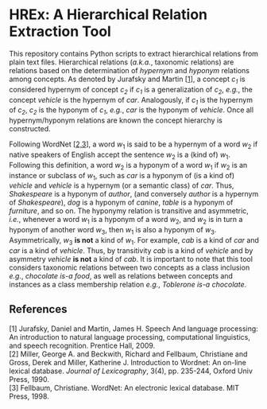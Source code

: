 # HREx: A Hierarchical Relation Extraction Tool

This repository contains Python scripts to extract hierarchical relations from plain text files. Hierarchical relations (*a.k.a.*, taxonomic relations) are relations based on the determination of *hypernym* and *hyponym* relations among concepts. As denoted by Jurafsky and Martin [[1](#references)], a concept *c<sub>1</sub>* is considered hypernym of concept *c<sub>2</sub>* if *c<sub>1</sub>* is a generalization of *c<sub>2</sub>*, *e.g.*, the concept *vehicle* is the hypernym of *car*. Analogously, if *c<sub>1</sub>* is the hypernym of *c<sub>2</sub>*, *c<sub>2</sub>* is the hyponym of *c<sub>1</sub>*, *e.g.*, *car* is the hyponym of *vehicle*. Once all hypernym/hyponym relations are known the concept hierarchy is constructed. 

Following WordNet [[2,3](#references)], a word *w*<sub>1</sub> is said to be a hypernym of a word *w*<sub>2</sub> if native speakers of English accept the sentence *w*<sub>2</sub> is a (kind of) *w*<sub>1</sub>. Following this definition, a word *w*<sub>2</sub> is a hyponym of a word *w*<sub>1</sub> if *w*<sub>2</sub> is an instance or subclass of *w*<sub>1</sub>, such as *car* is a hyponym of (is a kind of) *vehicle* and *vehicle* is a hypernym (or a semantic class) of *car*. Thus, *Shakespeare* is a hyponym of *author*, (and conversely *author* is a hypernym of *Shakespeare*), *dog* is a hyponym of *canine*, *table* is a hyponym of *furniture*, and so on. The hyponymy relation is transitive and asymmetric, *i.e.*, whenever a word *w*<sub>1</sub> is a hyponym of a word *w*<sub>2</sub>, and *w*<sub>2</sub> is in turn a hyponym of another word *w*<sub>3</sub>, then *w*<sub>1</sub> is also a hyponym of *w*<sub>3</sub>. Asymmetrically, *w*<sub>3</sub> **is not** a kind of *w*<sub>1</sub>. For example, *cab* is a kind of *car* and *car* is a kind of *vehicle*. Thus, by transitivity *cab* is a kind of *vehicle* and by asymmetry *vehicle* **is not** a kind of *cab*. It is important to note that this tool considers taxonomic relations between two concepts as a class inclusion *e.g.*, *chocolate is-a food*, as well as relations between concepts and instances as a class membership relation *e.g.*, *Toblerone is-a chocolate*. 


## References

[1] Jurafsky, Daniel and Martin, James H. Speech And language processing: An introduction to natural language processing, computational linguistics, and speech recognition. Prentice Hall, 2009.  
[2] Miller, George A. and Beckwith, Richard and Fellbaum, Christiane and Gross, Derek and Miller, Katherine J. Introduction to Wordnet: An on-line lexical database. *Journal of Lexicography*, 3(4), pp. 235-244, Oxford Univ Press, 1990.  
[3] Fellbaum, Christiane. WordNet: An electronic lexical database. MIT Press, 1998.  


